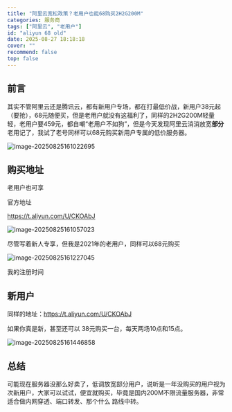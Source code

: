 ```yaml
---
title: "阿里云宽松政策？老用户也能68购买2H2G200M"
categories: 服务商
tags: ["阿里云", "老用户"]
id: "aliyun 68 old"
date: 2025-08-27 18:18:18
cover: ""
recommend: false
top: false
--- 
```


## 前言

其实不管阿里云还是腾讯云，都有新用户专场，都在打最低价战，新用户38元起（要抢），68元随便买，但是老用户就没有这福利了，同样的2H2G200M轻量轻，老用户要459元，都自嘲“老用户不如狗”，但是今天发现阿里云消消放宽**部分**老用记了，我试了老号同样可以68元购买新用户专属的低价服务器。

![image-20250825161022695](https://oss.mailberry.com.cn/i/2025/image-20250825161022695.png)

## 购买地址

老用户也可享

官方地址

https://t.aliyun.com/U/CKOAbJ

![image-20250825161057023](https://oss.mailberry.com.cn/i/2025/image-20250825161057023.png)

尽管写着新人专享，但我是2021年的老用户，同样可以68元购买

![image-20250825161227045](https://oss.mailberry.com.cn/i/2025/image-20250825161227045.png)

我的注册时间

## 新用户

同样的地址：https://t.aliyun.com/U/CKOAbJ

如果你真是新，甚至还可以 38元购买一台，每天两场10点和15点。

![image-20250825161446858](https://oss.mailberry.com.cn/i/2025/image-20250825161446858.png)

## 总结

可能现在服务器没那么好卖了，低调放宽部分用户，说听是一年没购买的用户视为次新用户，大家可以试试，便宜就购买，毕竟是国内200M不限流量服务器，非常适合做内网穿透、端口转发、那个什么 路线中转。